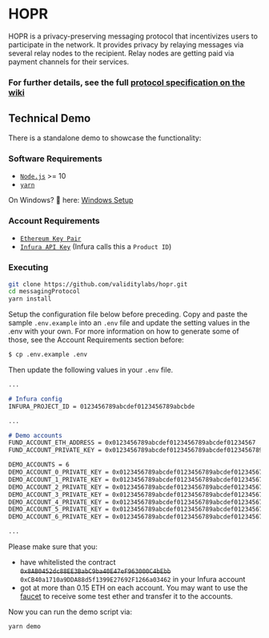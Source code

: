 # HOPR
HOPR is a privacy-preserving messaging protocol that incentivizes users to participate in the network. It provides privacy by relaying messages via several relay nodes to the recipient. Relay nodes are getting paid via payment channels for their services.

### For further details, see the full [protocol specification on the wiki](../../wiki)

## Technical Demo
There is a standalone demo to showcase the functionality:

### Software Requirements
- [`Node.js`](https://nodejs.org/en/download/) >= 10
- [`yarn`](https://yarnpkg.com/en/docs/install)

On Windows? 👀 here: [Windows Setup](../../wiki/Setup#Windows)

### Account Requirements
- [`Ethereum Key Pair`](../../wiki/Setup/#PrivateKeyGeneration)
- [`Infura API Key`](../../wiki/Setup/#Infura) (Infura calls this a `Product ID`)

### Executing

```sh
git clone https://github.com/validitylabs/hopr.git
cd messagingProtocol
yarn install
```

Setup the configuration file below before preceding. Copy and paste the sample `.env.example` 
into an `.env` file and update the setting values in the .env with your own. For more information
on how to generate some of those, see the Account Requirements section before:

```sh
$ cp .env.example .env
```

Then update the following values in your `.env` file.

```markdown
...

# Infura config
INFURA_PROJECT_ID = 0123456789abcdef0123456789abcbde

...

# Demo accounts
FUND_ACCOUNT_ETH_ADDRESS = 0x0123456789abcdef0123456789abcdef01234567
FUND_ACCOUNT_PRIVATE_KEY = 0x0123456789abcdef0123456789abcdef0123456789abcdef0123456789abcdef

DEMO_ACCOUNTS = 6
DEMO_ACCOUNT_0_PRIVATE_KEY = 0x0123456789abcdef0123456789abcdef0123456789abcdef0123456789abcdef
DEMO_ACCOUNT_1_PRIVATE_KEY = 0x0123456789abcdef0123456789abcdef0123456789abcdef0123456789abcdef
DEMO_ACCOUNT_2_PRIVATE_KEY = 0x0123456789abcdef0123456789abcdef0123456789abcdef0123456789abcdef
DEMO_ACCOUNT_3_PRIVATE_KEY = 0x0123456789abcdef0123456789abcdef0123456789abcdef0123456789abcdef
DEMO_ACCOUNT_4_PRIVATE_KEY = 0x0123456789abcdef0123456789abcdef0123456789abcdef0123456789abcdef
DEMO_ACCOUNT_5_PRIVATE_KEY = 0x0123456789abcdef0123456789abcdef0123456789abcdef0123456789abcdef
DEMO_ACCOUNT_6_PRIVATE_KEY = 0x0123456789abcdef0123456789abcdef0123456789abcdef0123456789abcdef

...
```

Please make sure that you:
- have whitelisted the contract ~~`0x8AB0452dc88EE3BabC9ba40E47eF963000C4bEbb`~~ `0xCB40a1710a9DDA88d5f1399E27692F1266a03462` in your Infura account
- got at more than 0.15 ETH on each account. You may want to use the [faucet](https://faucet.ropsten.be/) to receive some test ether and transfer it to the accounts.

Now you can run the demo script via:

```sh
yarn demo
```